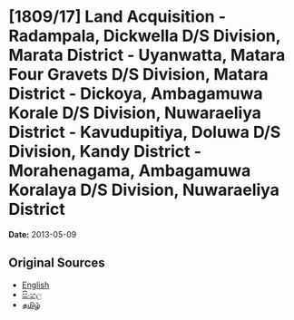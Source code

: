 # [1809/17] Land Acquisition - Radampala, Dickwella D/S Division, Marata District - Uyanwatta, Matara Four Gravets D/S Division, Matara District - Dickoya, Ambagamuwa Korale D/S Division, Nuwaraeliya District - Kavudupitiya, Doluwa D/S Division, Kandy District - Morahenagama, Ambagamuwa Koralaya D/S Division, Nuwaraeliya District

**Date:** 2013-05-09

## Original Sources

- [English](https://documents.gov.lk/view/extra-gazettes/2013/5/1809-17_E.pdf)
- [සිංහල](https://documents.gov.lk/view/extra-gazettes/2013/5/1809-17_S.pdf)
- [தமிழ்](https://documents.gov.lk/view/extra-gazettes/2013/5/1809-17_T.pdf)
